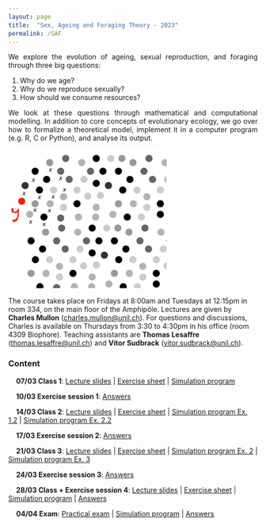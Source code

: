 ```yaml
---
layout: page
title:  "Sex, Ageing and Foraging Theory - 2023"
permalink: /SAF
---
```


<div class="jumbotron jumbotron-fluid mb-3 pl-0 pt-0 pb-0 bg-white position-relative">
    <div class="h-100 tofront">
        <div class="row justify-content-between">
            <div class="col-md-6 pr-0 pr-md-4 pt-4 pb-4 align-self-center">
                <div class="page-content" style="text-align:justify">
                <p>We explore the evolution of ageing, sexual reproduction, and foraging through three big questions:</p>
                <ol>
                <li>Why do we age?</li>
                <li>Why do we reproduce sexually?</li>
                <li>How should we consume resources?</li>
                </ol>
                <p>We look at these questions through mathematical and computational modelling. In addition to core concepts of evolutionary ecology, we go over how to formalize a theoretical model, implement it in a computer program (e.g. R, C or Python), and analyse its output.</p>
                </div>
            </div>
            <div class="col-md-6 pr-0 align-self-center">
                <img class="rounded" src="/assets/images/SAF_cover.png" alt="Topic group">
            </div>
        </div>
    </div>
</div>

The course takes place on Fridays at 8:00am and Tuesdays at 12:15pm in room 334, on the main floor of the Amphipôle.
Lectures are given by <b>Charles Mullon</b> (<a href="mailto:charles.mullon@unil.ch">charles.mullon@unil.ch</a>). For questions and discussions, Charles is available on Thursdays from 3:30 to 4:30pm in his office (room 4309 Biophore).
Teaching assistants are <b>Thomas Lesaffre</b> (<a href="mailto:thomas.lesaffre@unil.ch">thomas.lesaffre@unil.ch</a>) and <b>Vítor Sudbrack</b> (<a href="mailto:vitor.sudbrack@unil.ch">vitor.sudbrack@unil.ch</a>).


<h3 class="font-weight-bold spanborder"><span>Content </span></h3>

&nbsp;&nbsp;&nbsp;&nbsp;**07/03 Class 1**: [<i class="fa fa-file-powerpoint-o" aria-hidden="true"></i>
 Lecture slides](/docs/SAF2023/slides1-2023.pdf)  \|  [<i class="fa fa-file-text" aria-hidden="true"></i> Exercise sheet](/docs/SAF2023/sheet1-2023.pdf) \|  [<i class="fa fa-file-code-o" aria-hidden="true"></i> Simulation program](/docs/SAF2023/code1-2023.R)

&nbsp;&nbsp;&nbsp;&nbsp;**10/03 Exercise session 1**: [<span class="fa-stack fa-lg"><i class="fa fa-file-o fa-stack-1x"></i><i class="fa fa-check fa-stack-1x"></i></span>
 Answers](/docs/SAF2023/answers1-2023.pdf) 

&nbsp;&nbsp;&nbsp;&nbsp;**14/03 Class 2**:  [<i class="fa fa-file-powerpoint-o" aria-hidden="true"></i> Lecture slides](/docs/SAF2023/slides2-2023.pdf)  \|  [<i class="fa fa-file-text" aria-hidden="true"></i> Exercise sheet](/docs/SAF2023/sheet2-2023.pdf) \|  [<i class="fa fa-file-code-o" aria-hidden="true"></i> Simulation program Ex. 1.2](/docs/SAF2023/code2-2023.R)  \|  [<i class="fa fa-file-code-o" aria-hidden="true"></i> Simulation program Ex. 2.2](/docs/SAF2023/code2-1-2023.R) 

&nbsp;&nbsp;&nbsp;&nbsp;**17/03 Exercise session 2**:   [<span class="fa-stack fa-lg"><i class="fa fa-file-o fa-stack-1x"></i><i class="fa fa-check fa-stack-1x"></i></span>  Answers](/docs/SAF2023/answers2-2023.pdf)

&nbsp;&nbsp;&nbsp;&nbsp;**21/03 Class 3**: [<i class="fa fa-file-powerpoint-o" aria-hidden="true"></i> Lecture slides](/docs/SAF2023/slides3-2023.pdf)  \|  [<i class="fa fa-file-text" aria-hidden="true"></i> Exercise sheet](/docs/SAF2023/sheet3-2023.pdf) \|  [<i class="fa fa-file-code-o" aria-hidden="true"></i> Simulation program Ex. 2](/docs/SAF2023/code3-2023.R)  \|  [<i class="fa fa-file-code-o" aria-hidden="true"></i> Simulation program Ex. 3](/docs/SAF2023/code3-1-2023.R)

&nbsp;&nbsp;&nbsp;&nbsp;**24/03 Exercise session 3**:   [<span class="fa-stack fa-lg"><i class="fa fa-file-o fa-stack-1x"></i><i class="fa fa-check fa-stack-1x"></i></span> Answers](/docs/SAF2023/answers3-2023.pdf)

&nbsp;&nbsp;&nbsp;&nbsp;**28/03 Class + Exercise session 4**: [<i class="fa fa-file-powerpoint-o" aria-hidden="true"></i> Lecture slides](/docs/SAF2023/slides4-2023.pdf)  \|  [<i class="fa fa-file-text" aria-hidden="true"></i> Exercise sheet](/docs/SAF2023/sheet4-2023.pdf) \|  [<i class="fa fa-file-code-o" aria-hidden="true"></i> Simulation program](/docs/SAF2023/code4-2023.R) \| [<span class="fa-stack fa-lg"><i class="fa fa-file-o fa-stack-1x"></i><i class="fa fa-check fa-stack-1x"></i></span> Answers](/docs/SAF2023/answers4-2023.pdf) 

&nbsp;&nbsp;&nbsp;&nbsp;**04/04 Exam**: [<i class="fa fa-file-text" aria-hidden="true"></i> Practical exam](/docs/SAF2023/exam-sheet-2023.pdf) \|  [<i class="fa fa-file-code-o" aria-hidden="true"></i> Simulation program](/docs/SAF2023/exam-code-2023.R) \|  [<span class="fa-stack fa-lg"><i class="fa fa-file-o fa-stack-1x"></i><i class="fa fa-check fa-stack-1x"></i></span> Answers](/docs/SAF2023/sol-exam-2023.pdf)


